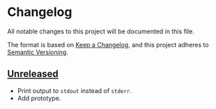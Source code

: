 # Changelog

All notable changes to this project will be documented in this file.

The format is based on [Keep a Changelog](https://keepachangelog.com/en/1.0.0/),
and this project adheres to [Semantic Versioning](https://semver.org/spec/v2.0.0.html).



## [Unreleased]

- Print output to `stdout` instead of `stderr`.
- Add prototype.


[Unreleased]: https://github.com/giantswarm/helm-values-gen/tree/master
